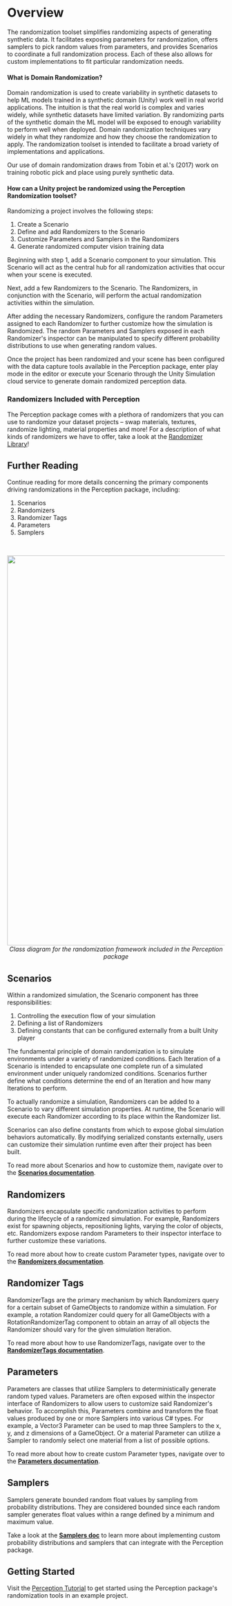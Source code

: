 # Overview

The randomization toolset simplifies randomizing aspects of generating synthetic data. It facilitates exposing parameters for randomization, offers samplers to pick random values from parameters, and provides Scenarios to coordinate a full randomization process. Each of these also allows for custom implementations to fit particular randomization needs.

#### What is Domain Randomization?

Domain randomization is used to create variability in synthetic datasets to help ML models trained in a synthetic domain (Unity) work well in real world applications. The intuition is that the real world is complex and varies widely, while synthetic datasets have limited variation. By randomizing parts of the synthetic domain the ML model will be exposed to enough variability to perform well when deployed. Domain randomization techniques vary widely in what they randomize and how they choose the randomization to apply. The randomization toolset is intended to facilitate a broad variety of implementations and applications.

Our use of domain randomization draws from Tobin et al.'s (2017) work on training robotic pick and place using purely synthetic data.

#### How can a Unity project be randomized using the Perception Randomization toolset?

Randomizing a project involves the following steps:
1. Create a Scenario
2. Define and add Randomizers to the Scenario
3. Customize Parameters and Samplers in the Randomizers
4. Generate randomized computer vision training data

Beginning with step 1, add a Scenario component to your simulation. This Scenario will act as the central hub for all randomization activities that occur when your scene is executed.

Next, add a few Randomizers to the Scenario. The Randomizers, in conjunction with the Scenario, will perform the actual randomization activities within the simulation.

After adding the necessary Randomizers, configure the random Parameters assigned to each Randomizer to further customize how the simulation is Randomized. The random Parameters and Samplers exposed in each Randomizer's inspector can be manipulated to specify different probability distributions to use when generating random values.

Once the project has been randomized and your scene has been configured with the data capture tools available in the Perception package, enter play mode in the editor or execute your Scenario through the Unity Simulation cloud service to generate domain randomized perception data.

### Randomizers Included with Perception

The Perception package comes with a plethora of randomizers that you can use to randomize your dataset projects – swap materials, textures, randomize lighting, material properties and more! For a description of what kinds of randomizers we have to offer, take a look at the [Randomizer Library](RandomizerLibrary.md)!


## Further Reading

Continue reading for more details concerning the primary components driving randomizations in the Perception package, including:
1. Scenarios
2. Randomizers
3. Randomizer Tags
4. Parameters
5. Samplers

<br>
<p align="center">
<img src="../images/Randomization/randomization_uml.png" width="900"/>
  <br><i>Class diagram for the randomization framework included in the Perception package</i>
</p>



## Scenarios

Within a randomized simulation, the Scenario component has three responsibilities:
1. Controlling the execution flow of your simulation
2. Defining a list of Randomizers
3. Defining constants that can be configured externally from a built Unity player 

The fundamental principle of domain randomization is to simulate environments under a variety of randomized conditions. Each Iteration of a Scenario is intended to encapsulate one complete run of a simulated environment under uniquely randomized conditions. Scenarios further define what conditions determine the end of an Iteration and how many Iterations to perform.

To actually randomize a simulation, Randomizers can be added to a Scenario to vary different simulation properties. At runtime, the Scenario will execute each Randomizer according to its place within the Randomizer list.

Scenarios can also define constants from which to expose global simulation behaviors automatically. By modifying serialized constants externally, users can customize their simulation runtime even after their project has been built.

To read more about Scenarios and how to customize them, navigate over to the **[Scenarios documentation](Scenarios.md)**.


## Randomizers

Randomizers encapsulate specific randomization activities to perform during the lifecycle of a randomized simulation. For example, Randomizers exist for spawning objects, repositioning lights, varying the color of objects, etc. Randomizers expose random Parameters to their inspector interface to further customize these variations.

To read more about how to create custom Parameter types, navigate over to the **[Randomizers documentation](Randomizers.md)**.


## Randomizer Tags

RandomizerTags are the primary mechanism by which Randomizers query for a certain subset of GameObjects to randomize within a simulation. For example, a rotation Randomizer could query for all GameObjects with a RotationRandomizerTag component to obtain an array of all objects the Randomizer should vary for the given simulation Iteration.

To read more about how to use RandomizerTags, navigate over to the **[RandomizerTags documentation](RandomizerTags.md)**.


## Parameters

Parameters are classes that utilize Samplers to deterministically generate random typed values. Parameters are often exposed within the inspector interface of Randomizers to allow users to customize said Randomizer's behavior. To accomplish this, Parameters combine and transform the float values produced by one or more Samplers into various C# types. For example, a Vector3 Parameter can be used to map three Samplers to the x, y, and z dimensions of a GameObject. Or a material Parameter can utilize a Sampler to randomly select one material from a list of possible options.

To read more about how to create custom Parameter types, navigate over to the **[Parameters documentation](Parameters.md)**.


## Samplers

Samplers generate bounded random float values by sampling from probability distributions. They are considered bounded since each random sampler generates float values within a range defined by a minimum and maximum value.

Take a look at the **[Samplers doc](Samplers.md)** to learn more about implementing custom probability distributions and samplers that can integrate with the Perception package.


## Getting Started

Visit the [Perception Tutorial](../Tutorial/TUTORIAL.md) to get started using the Perception package's randomization tools in an example project.
